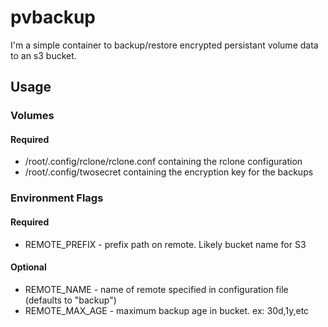# pvbackup

I'm a simple container to backup/restore encrypted persistant volume data to an s3 bucket.

## Usage

### Volumes

#### Required

* /root/.config/rclone/rclone.conf containing the rclone configuration
* /root/.config/twosecret containing the encryption key for the backups

### Environment Flags

#### Required

* REMOTE_PREFIX - prefix path on remote. Likely bucket name for S3

#### Optional

* REMOTE_NAME - name of remote specified in configuration file (defaults to "backup")
* REMOTE_MAX_AGE - maximum backup age in bucket. ex: 30d,1y,etc
